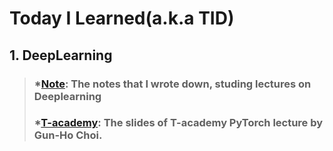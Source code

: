 # Today I Learned(a.k.a TID)

## 1. DeepLearning
>### *[Note](https://github.com/Alohasprit/TIL/tree/master/Deep_Learning/Note): The notes that I wrote down, studing lectures on Deeplearning
>### *[T-academy](https://github.com/Alohasprit/TIL/tree/master/Deep_Learning/T-academy): The slides of T-academy PyTorch lecture by Gun-Ho Choi.
